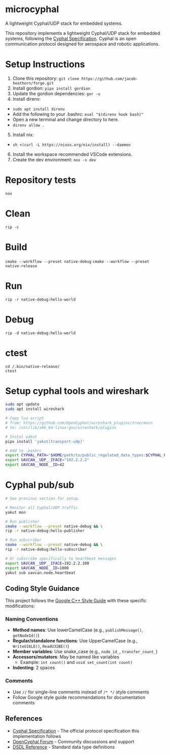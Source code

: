 # microcyphal

A lightweight Cyphal/UDP stack for embedded systems.

This repository implements a lightweight Cyphal/UDP stack for embedded systems, following the [Cyphal Specification](https://opencyphal.org/specification). Cyphal is an open communication protocol designed for aerospace and robotic applications.


# Setup Instructions

1) Clone this repository: `git clone https://github.com/jacob-heathorn/forge.git`
2) Install gordion: `pipx install gordion`
3) Update the gordion dependencies: `gor -u`
4) Install direnv:
  * `sudo apt install direnv`
  * Add the following to your .bashrc: `eval "$(direnv hook bash)"`
  * Open a new terminal and change directory to here.
  * `direnv allow .`
5) Install nix:
  * `sh <(curl -L https://nixos.org/nix/install) --daemon`
6) Install the workspace recommended VSCode extensions.
7) Create the dev environment: `nox -s dev`

# Repository tests
`nox`

# Clean
`rip -c`

# Build
`cmake --workflow --preset native-debug`
`cmake --workflow --preset native-release`

# Run
`rip -r native-debug:hello-world`

# Debug
`rip -d native-debug:hello-world`

# ctest
```
cd /.bin/native-release/
ctest
```

# Setup cyphal tools and wireshark
```bash
sudo apt update
sudo apt install wireshark

# Copy lua script 
# from: https://github.com/OpenCyphal/wireshark_plugins/tree/main
# to: /usr/lib/x86_64-linux-gnu/wireshark/plugins

# Instal yakut
pipx install 'yakut[transport-udp]'

# Add to .bashrc
export CYPHAL_PATH="$HOME/path/to/public_regulated_data_types:$CYPHAL_PATH"
export UAVCAN__UDP__IFACE="192.2.2.2"
export UAVCAN__NODE__ID=42
```

# Cyphal pub/sub

```bash
# See previous section for setup.

# Monitor all Cyphal/UDP traffic
yakut mon

# Run publisher
cmake --workflow --preset native-debug && \
rip -r native-debug:hello-publisher

# Run subscriber
cmake --workflow --preset native-debug && \
rip -r native-debug:hello-subscriber

# Or subscribe specifically to heartbeat messages
export UAVCAN__UDP__IFACE=192.2.2.100
export UAVCAN__NODE__ID=1000
yakut sub uavcan.node.heartbeat
```

## Coding Style Guidance

This project follows the [Google C++ Style Guide](https://google.github.io/styleguide/cppguide.html) with these specific modifications:

### Naming Conventions
- **Method names**: Use lowerCamelCase (e.g., `publishMessage()`, `getNodeId()`)
- **Regular/standalone functions**: Use UpperCamelCase (e.g., `WriteU16LE()`, `ReadU32BE()`)
- **Member variables**: Use snake_case (e.g., `node_id_`, `transfer_count_`)
- **Accessors/mutators**: May be named like variables
  - Example: `int count()` and `void set_count(int count)`
- **Indenting**: 2 spaces

### Comments
- Use `//` for single-line comments instead of `/* */` style comments
- Follow Google style guide recommendations for documentation comments

## References

- [Cyphal Specification](https://opencyphal.org/specification) - The official protocol specification this implementation follows
- [OpenCyphal Forum](https://forum.opencyphal.org/) - Community discussions and support
- [DSDL Reference](https://github.com/OpenCyphal/public_regulated_data_types) - Standard data type definitions
